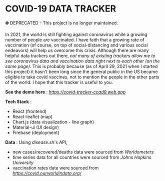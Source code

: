 # COVID-19 DATA TRACKER
⛔️ DEPRECATED - This project is no longer maintained.

In 2021, the world is still fighting against coronavirus while a growing number of people are vaccinated. I have faith that a growing rate of vaccination (of course, on top of social-distancing and various social endeavors) will help us overcome this crisis.
Although there are many helpful data trackers out there, _not many of existing trackers allow me to see coronavirus data and vaccination data right next to each other (on the same page)_.
This is probably because (as of April 29, 2021 when I started this project) it hasn't been long since the general public in the US became eligible to take covid vaccines, not to mention the people in the other parts of the world.
I hope that this tracker is useful to you.

**See the demo here** : *https://covid-tracker-ccad9.web.app*

**Tech Stack** :

- React (frontend)
- React-leaflet (map)
- Chart.js (data visualization - line graph)
- Material-ui (UI design)
- Firebase (deployment)

**Data** : Using _disease.sh_'s API,

- new cases/recovered/deaths data were sourced from _Worldometers_
- time series data for all countries were sourced from _Johns Hopkins University_
- vaccination rates data were sourced from *https://covid.ourworldindata.org/*
